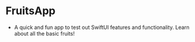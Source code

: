 # FruitsApp


* A quick and fun app to test out SwiftUI features and functionality. Learn about all the basic fruits!

